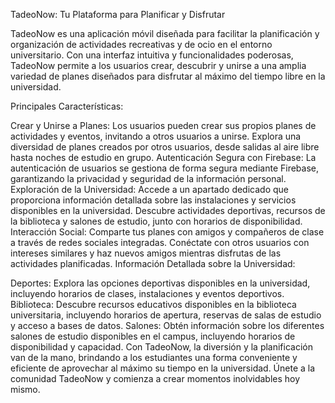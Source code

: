 TadeoNow: Tu Plataforma para Planificar y Disfrutar

TadeoNow es una aplicación móvil diseñada para facilitar la planificación y organización de actividades recreativas y de ocio en el entorno universitario. Con una interfaz intuitiva y funcionalidades poderosas, TadeoNow permite a los usuarios crear, descubrir y unirse a una amplia variedad de planes diseñados para disfrutar al máximo del tiempo libre en la universidad.

Principales Características:

Crear y Unirse a Planes:
Los usuarios pueden crear sus propios planes de actividades y eventos, invitando a otros usuarios a unirse.
Explora una diversidad de planes creados por otros usuarios, desde salidas al aire libre hasta noches de estudio en grupo.
Autenticación Segura con Firebase:
La autenticación de usuarios se gestiona de forma segura mediante Firebase, garantizando la privacidad y seguridad de la información personal.
Exploración de la Universidad:
Accede a un apartado dedicado que proporciona información detallada sobre las instalaciones y servicios disponibles en la universidad.
Descubre actividades deportivas, recursos de la biblioteca y salones de estudio, junto con horarios de disponibilidad.
Interacción Social:
Comparte tus planes con amigos y compañeros de clase a través de redes sociales integradas.
Conéctate con otros usuarios con intereses similares y haz nuevos amigos mientras disfrutas de las actividades planificadas.
Información Detallada sobre la Universidad:

Deportes: Explora las opciones deportivas disponibles en la universidad, incluyendo horarios de clases, instalaciones y eventos deportivos.
Biblioteca: Descubre recursos educativos disponibles en la biblioteca universitaria, incluyendo horarios de apertura, reservas de salas de estudio y acceso a bases de datos.
Salones: Obtén información sobre los diferentes salones de estudio disponibles en el campus, incluyendo horarios de disponibilidad y capacidad.
Con TadeoNow, la diversión y la planificación van de la mano, brindando a los estudiantes una forma conveniente y eficiente de aprovechar al máximo su tiempo en la universidad. Únete a la comunidad TadeoNow y comienza a crear momentos inolvidables hoy mismo.
